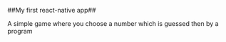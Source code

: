 ##My first react-native app##

A simple game where you choose a number which is guessed then by a program